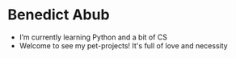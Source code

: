 # Benedict Abub

- I’m currently learning Python and a bit of CS
- Welcome to see my pet-projects! It's full of love and necessity


<!---
benabub/benabub is a ✨ special ✨ repository because its `README.md` (this file) appears on your GitHub profile.
You can click the Preview link to take a look at your changes.
--->
